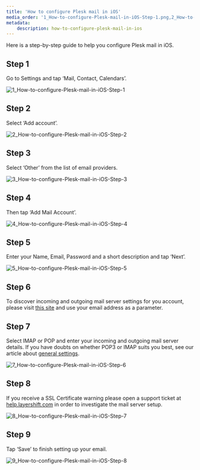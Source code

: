 ```yaml
---
title: 'How to configure Plesk mail in iOS'
media_order: '1_How-to-configure-Plesk-mail-in-iOS-Step-1.png,2_How-to-configure-Plesk-mail-in-iOS-Step-2.png,3_How-to-configure-Plesk-mail-in-iOS-Step-3.png,4_How-to-configure-Plesk-mail-in-iOS-Step-4.png,5_How-to-configure-Plesk-mail-in-iOS-Step-5.png,7_How-to-configure-Plesk-mail-in-iOS-Step-6.png,8_How-to-configure-Plesk-mail-in-iOS-Step-7.png,9_How-to-configure-Plesk-mail-in-iOS-Step-8.png'
metadata:
    description: how-to-configure-plesk-mail-in-ios
---
```


Here is a step-by-step guide to help you configure Plesk mail in iOS.
## Step 1
Go to Settings and tap ‘Mail, Contact, Calendars’.

![1_How-to-configure-Plesk-mail-in-iOS-Step-1](1_How-to-configure-Plesk-mail-in-iOS-Step-1.png "1_How-to-configure-Plesk-mail-in-iOS-Step-1")
## Step 2
Select ‘Add account’.

![2_How-to-configure-Plesk-mail-in-iOS-Step-2](2_How-to-configure-Plesk-mail-in-iOS-Step-2.png "2_How-to-configure-Plesk-mail-in-iOS-Step-2")
## Step 3
Select ‘Other’ from the list of email providers.

![3_How-to-configure-Plesk-mail-in-iOS-Step-3](3_How-to-configure-Plesk-mail-in-iOS-Step-3.png "3_How-to-configure-Plesk-mail-in-iOS-Step-3")
## Step 4
Then tap ‘Add Mail Account’.

![4_How-to-configure-Plesk-mail-in-iOS-Step-4](4_How-to-configure-Plesk-mail-in-iOS-Step-4.png "4_How-to-configure-Plesk-mail-in-iOS-Step-4")
## Step 5
Enter your Name, Email, Password and a short description and tap ‘Next’.

![5_How-to-configure-Plesk-mail-in-iOS-Step-5](5_How-to-configure-Plesk-mail-in-iOS-Step-5.png "5_How-to-configure-Plesk-mail-in-iOS-Step-5")
## Step 6

To discover incoming and outgoing mail server settings for you account, please visit [this site](https://info.layershift.com/mail/) and use your email address as a parameter.
## Step 7
Select IMAP or POP and enter your incoming and outgoing mail server details.
If you have doubts on whether POP3 or IMAP suits you best, see our article about [general settings](/cloud-vps/email/how-to-configure-plesk-mail#incoming-mail-settings).

![7_How-to-configure-Plesk-mail-in-iOS-Step-6](7_How-to-configure-Plesk-mail-in-iOS-Step-6.png "7_How-to-configure-Plesk-mail-in-iOS-Step-6")
## Step 8
If you receive a SSL Certificate warning please open a support ticket at [help.layershift.com](https://help.layershift.com/) in order to investigate the mail server setup.

![8_How-to-configure-Plesk-mail-in-iOS-Step-7](8_How-to-configure-Plesk-mail-in-iOS-Step-7.png "8_How-to-configure-Plesk-mail-in-iOS-Step-7")
## Step 9
Tap ‘Save’ to finish setting up your email.

![9_How-to-configure-Plesk-mail-in-iOS-Step-8](9_How-to-configure-Plesk-mail-in-iOS-Step-8.png "9_How-to-configure-Plesk-mail-in-iOS-Step-8")
